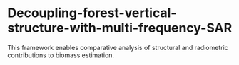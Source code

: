 # Decoupling-forest-vertical-structure-with-multi-frequency-SAR
This framework enables comparative analysis of structural and radiometric contributions to biomass estimation.
